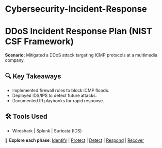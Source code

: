 # Cybersecurity-Incident-Response
# DDoS Incident Response Plan (NIST CSF Framework)  
**Scenario:** Mitigated a DDoS attack targeting ICMP protocols at a multimedia company.  

## 🔍 Key Takeaways  
- Implemented firewall rules to block ICMP floods.  
- Deployed IDS/IPS to detect future attacks.  
- Documented IR playbooks for rapid response.  

## 🛠️ Tools Used  
- Wireshark | Splunk | Suricata (IDS)  

📌 **Explore each phase**: [Identify](/Identify) | [Protect](/Protect) | [Detect](/Detect) | [Respond](/Respond) | [Recover](/Recover)  
